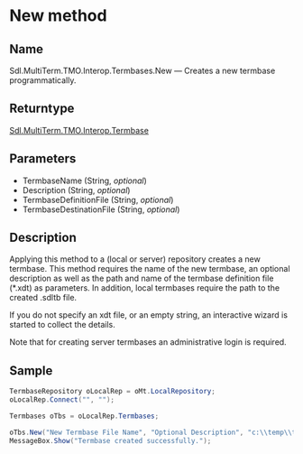 # New method

## Name

Sdl.MultiTerm.TMO.Interop.Termbases.New —          Creates a new termbase programmatically.

## Returntype
[Sdl.MultiTerm.TMO.Interop.Termbase](Sdl.MultiTerm.TMO.Interop.Termbase.md)


## Parameters

* TermbaseName (String, *optional*)
* Description (String, *optional*)
* TermbaseDefinitionFile (String, *optional*)
* TermbaseDestinationFile (String, *optional*)

## Description

Applying this method to a (local or server) repository creates a new termbase. This method requires the name of the new termbase, an optional description as well as the path and name of the termbase definition file (\*.xdt) as parameters. In addition, local termbases require the path to the created .sdltb file.

If you do not specify an xdt file, or an empty string, an interactive wizard is started to collect the details.

Note that for creating server termbases an administrative login is required.

## Sample


```cs
TermbaseRepository oLocalRep = oMt.LocalRepository;
oLocalRep.Connect("", "");

Termbases oTbs = oLocalRep.Termbases;

oTbs.New("New Termbase File Name", "Optional Description", "c:\\temp\\test.xdt","c:\\temp\\test.sdltb");
MessageBox.Show("Termbase created successfully.");
```
